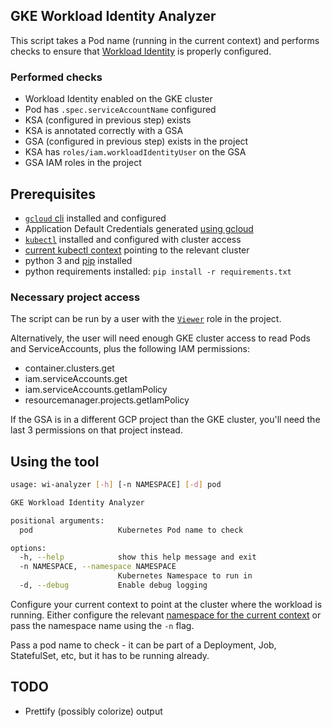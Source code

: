 ## GKE Workload Identity Analyzer

This script takes a Pod name (running in the current context) and performs checks to ensure that [Workload Identity](https://cloud.google.com/kubernetes-engine/docs/how-to/workload-identity) is properly configured.

### Performed checks

- Workload Identity enabled on the GKE cluster
- Pod has `.spec.serviceAccountName` configured
- KSA (configured in previous step) exists
- KSA is annotated correctly with a GSA
- GSA (configured in previous step) exists in the project
- KSA has `roles/iam.workloadIdentityUser` on the GSA
- GSA IAM roles in the project


## Prerequisites

- [`gcloud` cli](https://cloud.google.com/sdk/docs/install) installed and configured
- Application Default Credentials generated [using gcloud](https://cloud.google.com/sdk/gcloud/reference/auth/application-default/login)
- [`kubectl`](https://cloud.google.com/kubernetes-engine/docs/how-to/cluster-access-for-kubectl) installed and configured with cluster access
- [current kubectl context](https://kubernetes.io/docs/tasks/access-application-cluster/configure-access-multiple-clusters/#define-clusters-users-and-contexts) pointing to the relevant cluster
- python 3 and [pip](https://pypi.org/project/pip/) installed
- python requirements installed: `pip install -r requirements.txt`

### Necessary project access

The script can be run by a user with the [`Viewer`](https://cloud.google.com/iam/docs/understanding-roles#basic-definitions) role in the project.

Alternatively, the user will need enough GKE cluster access to read Pods and ServiceAccounts, plus the following IAM permissions:

- container.clusters.get
- iam.serviceAccounts.get
- iam.serviceAccounts.getIamPolicy
- resourcemanager.projects.getIamPolicy

If the GSA is in a different GCP project than the GKE cluster, you'll need the last 3 permissions on that project instead.

## Using the tool

```bash
usage: wi-analyzer [-h] [-n NAMESPACE] [-d] pod

GKE Workload Identity Analyzer

positional arguments:
  pod                   Kubernetes Pod name to check

options:
  -h, --help            show this help message and exit
  -n NAMESPACE, --namespace NAMESPACE
                        Kubernetes Namespace to run in
  -d, --debug           Enable debug logging
```

Configure your current context to point at the cluster where the workload is running.
Either configure the relevant [namespace for the current context](https://kubernetes.io/docs/concepts/overview/working-with-objects/namespaces/#setting-the-namespace-preference) or pass the namespace name using the `-n` flag.

Pass a pod name to check - it can be part of a Deployment, Job, StatefulSet, etc, but it has to be running already.

## TODO

- Prettify (possibly colorize) output
